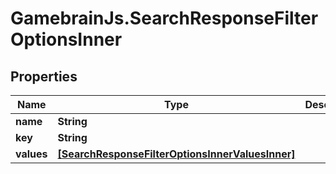 # GamebrainJs.SearchResponseFilterOptionsInner

## Properties

Name | Type | Description | Notes
------------ | ------------- | ------------- | -------------
**name** | **String** |  | [optional] 
**key** | **String** |  | [optional] 
**values** | [**[SearchResponseFilterOptionsInnerValuesInner]**](SearchResponseFilterOptionsInnerValuesInner.md) |  | [optional] 


